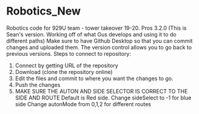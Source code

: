 # Robotics_New
Robotics code for 929U team - tower takeover 19-20. Pros 3.2.0 (This is Sean's version. Working off of what Gus develops and using it to do different paths)
Make sure to have Github Desktop so that you can commit changes and uploaded them.  The version control allows you to go back to previous versions.
Steps to connect to repository:
1. Connect by getting URL of the repository
2. Download (clone the repository online)
3. Edit the files and commit to where you want the changes to go.
4. Push the changes
5. MAKE SURE THE AUTON AND SIDE SELECTOR IS CORRECT TO THE SIDE AND ROUTE
Default is Red side. Change sideSelect to -1 for blue side
Change autonMode from 0,1,2 for different routes
